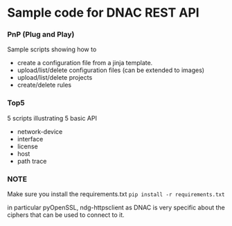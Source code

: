 # Sample code for DNAC REST API

### PnP (Plug and Play)
Sample scripts showing how to 
- create a configuration file from a jinja template.
- upload/list/delete configuration files (can be extended to images)
- upload/list/delete projects
- create/delete rules

### Top5
5 scripts illustrating 5 basic API
- network-device
- interface
- license
- host
- path trace


### NOTE
Make sure you install the requirements.txt
`pip install -r requirements.txt`

in particular pyOpenSSL, ndg-httpsclient as DNAC is very specific about the ciphers that can be used to connect to it.
